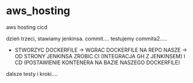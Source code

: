 # aws_hosting
aws hosting cicd

dzień trzeci, stawiamy jenkinsa. commit....
testujemy commita2.....
- STWORZYC DOCKERFILE -> WGRAC DOCKERFILE NA REPO NASZE -> OD STRONY JENKINSA ZROBIC CI (INTEGRACJA GH Z JENKINSEM) I CD (POSTAWIENIE KONTENERA NA BAZIE NASZEGO DOCKERFILE)

dalsze testy i kroki....
